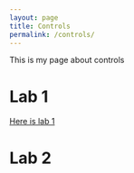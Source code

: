 ```yaml
---
layout: page
title: Controls
permalink: /controls/
---
```


This is my page about controls

# Lab 1

[Here is lab 1](lab1)


# Lab 2